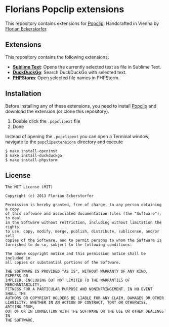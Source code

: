 Florians Popclip extensions
===========================

This repository contains extensions for [Popclip](http://pilotmoon.com/popclip/). Handcrafted in Vienna by [Florian Eckerstorfer](http://florianeckerstorfer.com).


Extensions
----------

This repository contains the following extensions:

- **[Sublime Text](http://cdn.florian.ec/OpenInST.zip)**: Opens the currently selected text as file in Sublime Text.
- **[DuckDuckGo](http://cdn.florian.ec/DuckDuckGo.zip)**: Search DuckDuckGo with selected text.
- **[PHPStorm](http://cdn.florian.ec/PHPStorm.zip)**: Open selected file names in PHPStorm.


Installation
------------

Before installing any of these extensions, you need to install [Popclip](http://shrt.at/MF) and download the extension (or clone this repository).

1. Double click the `.popclipext` file
2. Done

Instead of opening the `.popclipext` you can open a Terminal window, navigate to the `popclipextensions` directory and execute

    $ make install-openinst
    $ make install-duckduckgo
    $ make install-phpstorm


License
-------

    The MIT License (MIT)

    Copyright (c) 2013 Florian Eckerstorfer

    Permission is hereby granted, free of charge, to any person obtaining a copy
    of this software and associated documentation files (the "Software"), to deal
    in the Software without restriction, including without limitation the rights
    to use, copy, modify, merge, publish, distribute, sublicense, and/or sell
    copies of the Software, and to permit persons to whom the Software is
    furnished to do so, subject to the following conditions:

    The above copyright notice and this permission notice shall be included in
    all copies or substantial portions of the Software.

    THE SOFTWARE IS PROVIDED "AS IS", WITHOUT WARRANTY OF ANY KIND, EXPRESS OR
    IMPLIED, INCLUDING BUT NOT LIMITED TO THE WARRANTIES OF MERCHANTABILITY,
    FITNESS FOR A PARTICULAR PURPOSE AND NONINFRINGEMENT. IN NO EVENT SHALL THE
    AUTHORS OR COPYRIGHT HOLDERS BE LIABLE FOR ANY CLAIM, DAMAGES OR OTHER
    LIABILITY, WHETHER IN AN ACTION OF CONTRACT, TORT OR OTHERWISE, ARISING FROM,
    OUT OF OR IN CONNECTION WITH THE SOFTWARE OR THE USE OR OTHER DEALINGS IN
    THE SOFTWARE.
